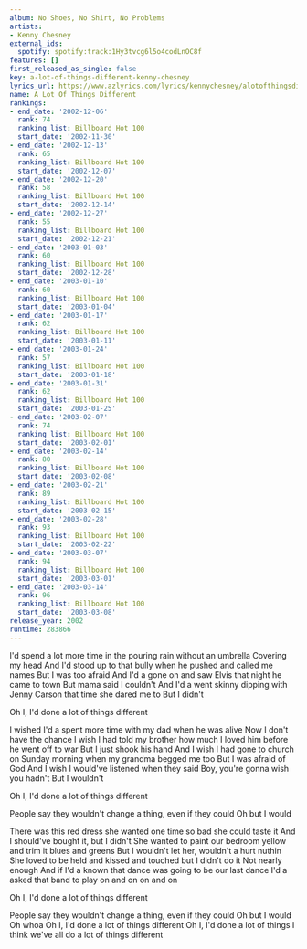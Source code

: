 ```yaml
---
album: No Shoes, No Shirt, No Problems
artists:
- Kenny Chesney
external_ids:
  spotify: spotify:track:1Hy3tvcg6l5o4codLnOC8f
features: []
first_released_as_single: false
key: a-lot-of-things-different-kenny-chesney
lyrics_url: https://www.azlyrics.com/lyrics/kennychesney/alotofthingsdifferent.html
name: A Lot Of Things Different
rankings:
- end_date: '2002-12-06'
  rank: 74
  ranking_list: Billboard Hot 100
  start_date: '2002-11-30'
- end_date: '2002-12-13'
  rank: 65
  ranking_list: Billboard Hot 100
  start_date: '2002-12-07'
- end_date: '2002-12-20'
  rank: 58
  ranking_list: Billboard Hot 100
  start_date: '2002-12-14'
- end_date: '2002-12-27'
  rank: 55
  ranking_list: Billboard Hot 100
  start_date: '2002-12-21'
- end_date: '2003-01-03'
  rank: 60
  ranking_list: Billboard Hot 100
  start_date: '2002-12-28'
- end_date: '2003-01-10'
  rank: 60
  ranking_list: Billboard Hot 100
  start_date: '2003-01-04'
- end_date: '2003-01-17'
  rank: 62
  ranking_list: Billboard Hot 100
  start_date: '2003-01-11'
- end_date: '2003-01-24'
  rank: 57
  ranking_list: Billboard Hot 100
  start_date: '2003-01-18'
- end_date: '2003-01-31'
  rank: 62
  ranking_list: Billboard Hot 100
  start_date: '2003-01-25'
- end_date: '2003-02-07'
  rank: 74
  ranking_list: Billboard Hot 100
  start_date: '2003-02-01'
- end_date: '2003-02-14'
  rank: 80
  ranking_list: Billboard Hot 100
  start_date: '2003-02-08'
- end_date: '2003-02-21'
  rank: 89
  ranking_list: Billboard Hot 100
  start_date: '2003-02-15'
- end_date: '2003-02-28'
  rank: 93
  ranking_list: Billboard Hot 100
  start_date: '2003-02-22'
- end_date: '2003-03-07'
  rank: 94
  ranking_list: Billboard Hot 100
  start_date: '2003-03-01'
- end_date: '2003-03-14'
  rank: 96
  ranking_list: Billboard Hot 100
  start_date: '2003-03-08'
release_year: 2002
runtime: 283866
---
```

I'd spend a lot more time in the pouring rain without an umbrella
Covering my head
And I'd stood up to that bully when he pushed and called me names
But I was too afraid
And I'd a gone on and saw Elvis that night he came to town
But mama said I couldn't
And I'd a went skinny dipping with Jenny Carson that time she dared me to
But I didn't

Oh I, I'd done a lot of things different

I wished I'd a spent more time with my dad when he was alive
Now I don't have the chance
I wish I had told my brother how much I loved him before he went off to war
But I just shook his hand
And I wish I had gone to church on Sunday morning when my grandma begged me too
But I was afraid of God
And I wish I would've listened when they said Boy, you're gonna wish you hadn't
But I wouldn't

Oh I, I'd done a lot of things different

People say they wouldn't change a thing, even if they could
Oh but I would

There was this red dress she wanted one time so bad she could taste it
And I should've bought it, but I didn't
She wanted to paint our bedroom yellow and trim it blues and greens
But I wouldn't let her, wouldn't a hurt nuthin
She loved to be held and kissed and touched but I didn't do it
Not nearly enough
And if I'd a known that dance was going to be our last dance
I'd a asked that band to play on and on on and on

Oh I, I'd done a lot of things different

People say they wouldn't change a thing, even if they could
Oh but I would
Oh whoa Oh I, I'd done a lot of things different
Oh I, I'd done a lot of things 
I think we've all do a lot of things different
